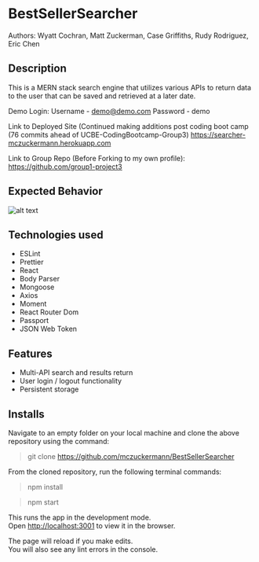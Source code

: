 #  BestSellerSearcher

Authors: Wyatt Cochran, Matt Zuckerman, Case Griffiths, Rudy Rodriguez, Eric Chen

## Description

This is a MERN stack search engine that utilizes various APIs to return data to the user that can be saved and retrieved at a later date.

Demo Login:
Username - demo@demo.com
Password - demo

Link to Deployed Site (Continued making additions post coding boot camp (76 commits ahead of UCBE-CodingBootcamp-Group3)
https://searcher-mczuckermann.herokuapp.com

Link to Group Repo (Before Forking to my own profile):
https://github.com/group1-project3

## Expected Behavior

![alt text](https://github.com/group1-project3/Project-3/blob/master/workingapp.gif?raw=true "Working App Gif")

## Technologies used
- ESLint
- Prettier
- React
- Body Parser
- Mongoose
- Axios
- Moment
- React Router Dom
- Passport
- JSON Web Token

## Features

- Multi-API search and results return
- User login / logout functionality
- Persistent storage

## Installs

Navigate to an empty folder on your local machine and clone the above repository using the command:
> git clone https://github.com/mczuckermann/BestSellerSearcher

From the cloned repository, run the following terminal commands:

> npm install

> npm start

This runs the app in the development mode.<br>
Open [http://localhost:3001](http://localhost:3001) to view it in the browser.

The page will reload if you make edits.<br>
You will also see any lint errors in the console.

